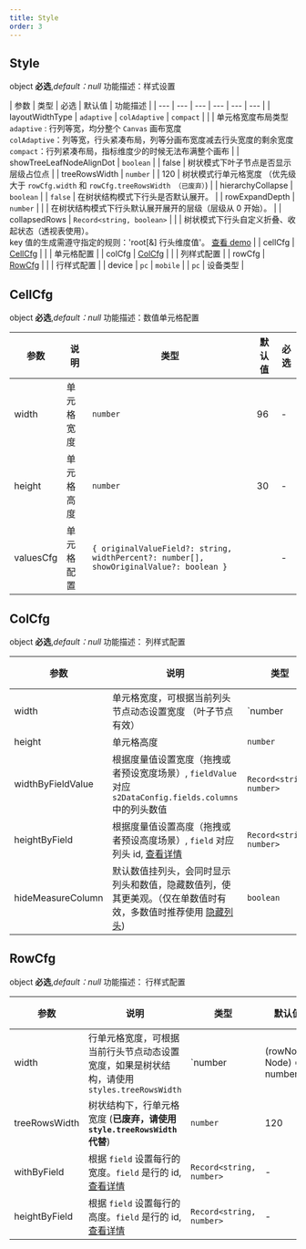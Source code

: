 ```yaml
---
title: Style
order: 3
---
```


## Style

object **必选**,_default：null_ 功能描述：样式设置

| 参数 | 类型 | 必选  | 默认值 | 功能描述 |
| --- | --- | ---  | --- | --- | --- |
| layoutWidthType | `adaptive` \| `colAdaptive`  \| `compact` |    |  | 单元格宽度布局类型<br> `adaptive` : 行列等宽，均分整个 `Canvas` 画布宽度 <br> `colAdaptive`：列等宽，行头紧凑布局，列等分画布宽度减去行头宽度的剩余宽度<br> `compact`：行列紧凑布局，指标维度少的时候无法布满整个画布 |
| showTreeLeafNodeAlignDot | `boolean` |  |  false  | 树状模式下叶子节点是否显示层级占位点 |
| treeRowsWidth | `number` |  |  120  | 树状模式行单元格宽度 （优先级大于 `rowCfg.width` 和 `rowCfg.treeRowsWidth （已废弃）`) |
| hierarchyCollapse | `boolean` |  |   `false` | 在树状结构模式下行头是否默认展开。 |
| rowExpandDepth | `number` |  |    | 在树状结构模式下行头默认展开展开的层级（层级从 0 开始）。 |
| collapsedRows | `Record<string, boolean>` |  |  | 树状模式下行头自定义折叠、收起状态（透视表使用）。<br> key 值的生成需遵守指定的规则：'root[&] 行头维度值'。 [查看 demo](/examples/basic/pivot#tree) |
| cellCfg | [CellCfg](#cellcfg) |  |  |   单元格配置 |
| colCfg | [ColCfg](#colcfg) |  |  |   列样式配置 |
| rowCfg | [RowCfg](#rowcfg) |  |  |   行样式配置 |
| device | `pc` \| `mobile` | |  `pc` | 设备类型 |

## CellCfg

object **必选**,_default：null_ 功能描述：数值单元格配置

| 参数    | 说明 | 类型   | 默认值 | 必选  |
| ------- | ------------ | ------ | ------ | ---- |
| width   | 单元格宽度   | `number` |    96 | - |
| height  | 单元格高度   | `number` |    30 | - |
| valuesCfg  | 单元格配置   | `{ originalValueField?: string, widthPercent?: number[], showOriginalValue?: boolean }` |   | - |

## ColCfg

object **必选**,_default：null_ 功能描述： 列样式配置

| 参数 | 说明 | 类型 | 默认值 | 必选  |
| --- | --- | --- | --- | ---  |
| width |   单元格宽度，可根据当前列头节点动态设置宽度 （叶子节点有效） | `number | (colNode: Node) => number` |  |  |
| height |  单元格高度 | `number` | 30 |  |
| widthByFieldValue | 根据度量值设置宽度（拖拽或者预设宽度场景）, `fieldValue` 对应 `s2DataConfig.fields.columns` 中的列头数值 | `Record<string, number>`   | - |  |
| heightByField | 根据度量值设置高度（拖拽或者预设高度场景）, `field` 对应 列头 id, [查看详情](/docs/manual/advanced/custom/cell-size#%E8%B0%83%E6%95%B4%E8%A1%8C%E5%A4%B4%E5%8D%95%E5%85%83%E6%A0%BC%E5%AE%BD%E9%AB%98) | `Record<string, number>`   | - |  |
| hideMeasureColumn | 默认数值挂列头，会同时显示列头和数值，隐藏数值列，使其更美观。（仅在单数值时有效，多数值时推荐使用 [隐藏列头](https://s2.antv.vision/manual/advanced/interaction/hide-columns#2-%E9%80%8F%E8%A7%86%E8%A1%A8)) | `boolean` | false |  |

## RowCfg

object **必选**,_default：null_ 功能描述： 行样式配置

| 参数 | 说明 | 类型 | 默认值 | 必选  |
| --- | --- | --- | --- | ---  |
| width | 行单元格宽度，可根据当前行头节点动态设置宽度，如果是树状结构，请使用 `styles.treeRowsWidth` | `number | (rowNode: Node) => number` | 96 |  |
| treeRowsWidth | 树状结构下，行单元格宽度 (**已废弃，请使用 `style.treeRowsWidth` 代替**) | `number` | 120 |  |
| withByField | 根据 `field` 设置每行的宽度。`field` 是行的 id, [查看详情](/docs/manual/advanced/custom/cell-size#%E8%B0%83%E6%95%B4%E8%A1%8C%E5%A4%B4%E5%8D%95%E5%85%83%E6%A0%BC%E5%AE%BD%E9%AB%98) | `Record<string, number>` | - |  |
| heightByField | 根据 `field` 设置每行的高度。`field` 是行的 id, [查看详情](/docs/manual/advanced/custom/cell-size#%E8%B0%83%E6%95%B4%E8%A1%8C%E5%A4%B4%E5%8D%95%E5%85%83%E6%A0%BC%E5%AE%BD%E9%AB%98) | `Record<string, number>` | - |  |
